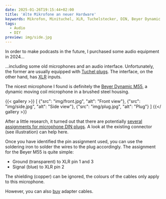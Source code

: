 ```yaml
---
date: 2025-01-26T19:15:44+02:00
title: 'Alte Mikrofone an neuer Hardware'
keywords: Mikrofon, Minituchel, XLR, Tuchelstecker, DIN, Beyer Dynamic M55
tags:
  - Audio
  - DIY
preview: img/side.jpg
---
```


In order to make podcasts in the future, I purchased some audio equipment in 2024...
<!--more-->

...including some old microphones and an audio interface. Unfortunately, the former are usually equipped with [Tuchel plugs](https://en.wikipedia.org/wiki/DIN_connector#Circular_connectors). The interface, on the other hand, has [XLR](https://en.wikipedia.org/wiki/XLR_connector) inputs.

The nicest microphone I found is definitely the [Beyer Dynamic M55](https://www.radiomuseum.org/r/beyerdynam_m55_hn.html), a dynamic moving coil microphone in a brushed steel housing.

{{< gallery >}}
[
  {"src": "img/front.jpg", "alt": "Front view"},
  {"src": "img/side.jpg", "alt": "Side view"},
  {"src": "img/plug.jpg", "alt": "Plug"}
]
{{</ gallery >}}

After a little research, it turned out that there are potentially [several](https://heinrich-specht.de/articles/mikrofonstecker-und-stiftbelegungen/) [assignments for microphone DIN plugs](http://www.elektron-bbs.de/elektronik/kabel/audio/din.htm). A look at the existing connector (see illustration) can help here.

Once you have identified the pin assignment used, you can use the soldering iron to solder the wires to the plug accordingly. The assignment for the Beyer M55 is quite simple:
* Ground (transparent) to XLR pin 1 and 3
* Signal (blue) to XLR pin 2

The shielding (copper) can be ignored, the colours of the cables only apply to this microphone.

However, you can also [buy](https://www.perakabel.de/din-stecker-3polig-auf-xlr-stecker-dap-lc-126-pin-1-an-2-masse-an-1-3.html) adapter cables.
